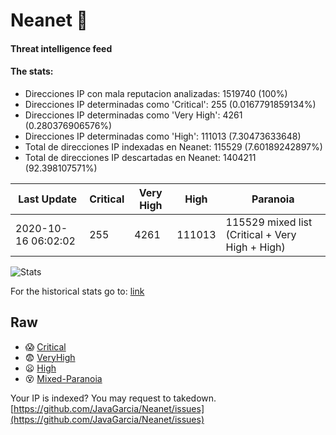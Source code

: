 # Neanet :hocho:
#### Threat intelligence feed
#### The stats:

- Direcciones IP con mala reputacion analizadas: 1519740 (100%)
- Direcciones IP determinadas como 'Critical':  255 (0.0167791859134%)
- Direcciones IP determinadas como 'Very High':  4261 (0.280376906576%)
- Direcciones IP determinadas como 'High':  111013 (7.30473633648)
- Total de direcciones IP indexadas en Neanet:  115529 (7.60189242897%)
- Total de direcciones IP descartadas en Neanet:  1404211 (92.398107571%)

| Last Update | Critical | Very High | High | Paranoia |
| --- | --- | --- | --- | --- |
| 2020-10-16 06:02:02 | 255 | 4261 | 111013 | 115529 mixed list (Critical + Very High + High)|

![Stats](https://docs.google.com/spreadsheets/d/e/2PACX-1vSnaNMIXVabIpDJjufMlzH7poXnshF3mgd8Is1g9ytUEzVsP5my4Trn8f-xkoLLQ38xpL3HtmUexLo6/pubchart?oid=501124687&format=image)

For the historical stats go to: [link](/stats.csv)
## Raw
- :scream: [Critical](https://raw.githubusercontent.com/JavaGarcia/Neanet/master/blacklists/neanet_critical.txt)
- :fearful: [VeryHigh](https://raw.githubusercontent.com/JavaGarcia/Neanet/master/blacklists/neanet_veryHigh.txtt)
- :frowning: [High](https://raw.githubusercontent.com/JavaGarcia/Neanet/master/blacklists/neanet_high.txt)
- :dizzy_face: [Mixed-Paranoia](https://raw.githubusercontent.com/JavaGarcia/Neanet/master/blacklists/neanet_all.txt)


Your IP is indexed? You may request to takedown. [https://github.com/JavaGarcia/Neanet/issues](https://github.com/JavaGarcia/Neanet/issues)

































































































































































































































































































































































































































































































































































































































































































































































































































































































































































































































































































































































































































































































































































































































































































